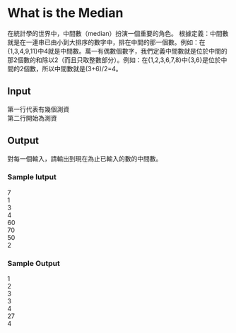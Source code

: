 # What is the Median
在統計學的世界中，中間數（median）扮演一個重要的角色。 根據定義：中間數就是在一連串已由小到大排序的數字中，排在中間的那一個數。例如：在{1,3,4,9,11}中4就是中間數。萬一有偶數個數字，我們定義中間數就是位於中間的那2個數的和除以2（而且只取整數部分）。例如：在{1,2,3,6,7,8}中{3,6}是位於中間的2個數，所以中間數就是(3+6)/2=4。
## Input
第一行代表有幾個測資  
第二行開始為測資 
## Output
對每一個輸入，請輸出到現在為止已輸入的數的中間數。 
### Sample Iutput
7  
1  
3  
4  
60  
70  
50  
2
### Sample Output
1  
2  
3  
3  
4  
27  
4

